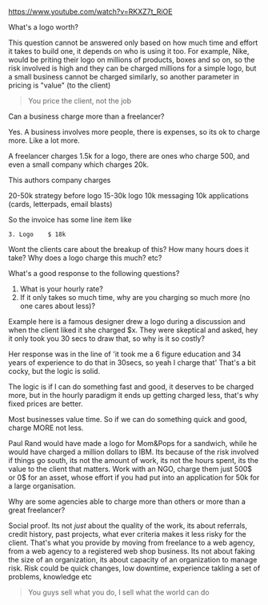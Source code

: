 https://www.youtube.com/watch?v=RKXZ7t_RiOE

What's a logo worth?

This question cannot be answered only based on how much time and effort it takes to build one, it depends on who is using it too. For example, Nike, would be priting their logo on millions of products, boxes and so on, so the risk involved is high and they can be charged millions for a simple logo, but a small business cannot be charged similarly, so another parameter in pricing is "value" (to the client)

> You price the client, not the job

Can a business charge more than a freelancer?

Yes. A business involves more people, there is expenses, so its ok to charge more. Like a lot more.

A freelancer charges 1.5k for a logo, there are ones who charge 500, and even a small company which charges 20k. 

This authors company charges

20-50k strategy before logo
15-30k logo
10k       messaging
10k       applications (cards, letterpads, email blasts)

So the invoice has some line item like

```
3. Logo    $ 18k 
```

Wont the clients care about the breakup of this? How many hours does it take? Why does a logo charge this much? etc?

What's a good response to the following questions?

1. What is your hourly rate?
2. If it only takes so much time, why are you charging so much more (no one cares about less)?

Example here is a famous designer drew a logo during a discussion and when the client liked it she charged $x. They were skeptical and asked, hey it only took you 30 secs to draw that, so why is it so costly? 

Her response was in the line of 'it took me a 6 figure education and 34 years of experience to do that in 30secs, so yeah I charge that' That's a bit cocky, but the logic is solid.

The logic is if I can do something fast and good, it deserves to be charged more, but in the hourly paradigm it ends up getting charged less, that's why fixed prices are better.

Most businesses value time. So if we can do something quick and good, charge MORE not less.

Paul Rand would have made a logo for Mom&Pops for a sandwich, while he would have charged a million dollars to IBM. Its because of the risk involved if things go south, its not the amount of work, its not the hours spent, its the value to the client that matters. Work with an NGO, charge them just 500$ or 0$ for an asset, whose effort if you had put into an application for 50k for a large organisation.

Why are some agencies able to charge more than others or more than a great freelancer?

Social proof. Its not _just_ about the quality of the work, its about referrals, credit history, past projects, what ever criteria makes it less risky for the client. That's what you provide by moving from freelance to a web agency, from a web agency to a registered web shop business. Its not about faking the size of an organization, its about capacity of an organization to manage risk. Risk could be quick changes, low downtime, experience takling a set of problems, knowledge etc

> You guys sell what you do, I sell what the world can do
